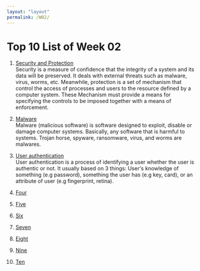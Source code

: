 ```yaml
---
layout: "layout"
permalink: /W02/
---
```


# Top 10 List of Week 02

1. [Security and Protection](https://www.geeksforgeeks.org/difference-between-security-and-protection/)<br>
Security is a measure of confidence that the integrity of a system and
its data will be preserved. It deals with external threats such as malware, virus, worms, etc. 
Meanwhile, protection is a set of mechanism that control the access
of processes and users to the resource defined by a computer system. These Mechanism must provide
a means for specifying the controls to be imposed together with a means of enforcement. 

2. [Malware](https://en.wikipedia.org/wiki/Malware)<br>
Malware (malicious software) is software designed to exploit, disable
or damage computer systems. Basically, any software that is harmful to systems.
Trojan horse, spyware, ransomware, virus, and worms are malwares.

3. [User authentication](https://en.wikipedia.org/wiki/Authentication)<br>
User authentication is a process of identifying a user whether the user is authentic or not. It usually based on
3 things: User's knowledge of something (e.g password), something the user has (e.g key, card), or an attribute
of user (e.g fingerprint, retina).

4. [Four](https://en.wikipedia.org/wiki/4)<br>

5. [Five](https://en.wikipedia.org/wiki/5)<br>

6. [Six](https://en.wikipedia.org/wiki/6)<br>

7. [Seven](https://en.wikipedia.org/wiki/7)<br>

8. [Eight](https://en.wikipedia.org/wiki/8)<br>

9. [Nine](https://en.wikipedia.org/wiki/9)<br>

10. [Ten](https://en.wikipedia.org/wiki/10)<br>
